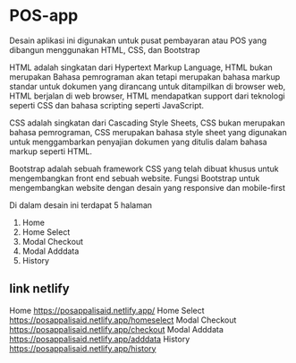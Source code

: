 # POS-app
Desain aplikasi ini digunakan untuk pusat pembayaran atau POS yang dibangun menggunakan HTML, CSS, dan Bootstrap

HTML adalah singkatan dari Hypertext Markup Language, HTML bukan merupakan Bahasa pemrograman akan tetapi merupakan bahasa markup standar untuk dokumen yang dirancang untuk ditampilkan di browser web, HTML berjalan di web browser, HTML mendapatkan support dari teknologi seperti CSS dan bahasa scripting seperti JavaScript.

CSS adalah singkatan dari Cascading Style Sheets, CSS bukan merupakan bahasa pemrograman, CSS merupakan bahasa style sheet yang digunakan untuk menggambarkan penyajian dokumen yang ditulis dalam bahasa markup seperti HTML.

Bootstrap adalah sebuah framework CSS yang telah dibuat khusus untuk mengembangkan front end sebuah website. Fungsi Bootstrap untuk mengembangkan website dengan desain yang responsive dan mobile-first

Di dalam desain ini terdapat 5 halaman
1. Home
2. Home Select
3. Modal Checkout
4. Modal Adddata
5. History
## link netlify
Home
https://posappalisaid.netlify.app/
Home Select
https://posappalisaid.netlify.app/homeselect
Modal Checkout
https://posappalisaid.netlify.app/checkout
Modal Adddata
https://posappalisaid.netlify.app/adddata
History
https://posappalisaid.netlify.app/history
